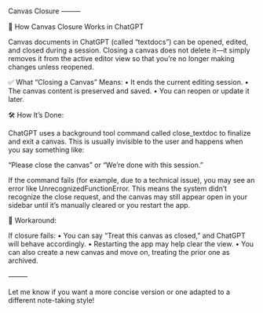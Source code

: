 Canvas Closure
⸻

🧠 How Canvas Closure Works in ChatGPT

Canvas documents in ChatGPT (called “textdocs”) can be opened, edited, and closed during a session. Closing a canvas does not delete it—it simply removes it from the active editor view so that you’re no longer making changes unless reopened.

✅ What “Closing a Canvas” Means:
	•	It ends the current editing session.
	•	The canvas content is preserved and saved.
	•	You can reopen or update it later.

🛠️ How It’s Done:

ChatGPT uses a background tool command called close_textdoc to finalize and exit a canvas. This is usually invisible to the user and happens when you say something like:

“Please close the canvas” or “We’re done with this session.”

If the command fails (for example, due to a technical issue), you may see an error like UnrecognizedFunctionError. This means the system didn’t recognize the close request, and the canvas may still appear open in your sidebar until it’s manually cleared or you restart the app.

🧩 Workaround:

If closure fails:
	•	You can say “Treat this canvas as closed,” and ChatGPT will behave accordingly.
	•	Restarting the app may help clear the view.
	•	You can also create a new canvas and move on, treating the prior one as archived.

⸻

Let me know if you want a more concise version or one adapted to a different note-taking style!
